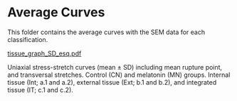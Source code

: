 # Average Curves
This folder contains the average curves with the SEM data for each classification.

[tissue_graph_SD_esq.pdf](https://github.com/user-attachments/files/19552173/tissue_graph_SD_esq.pdf)

Uniaxial stress-stretch curves (mean ± SD) including mean rupture point, and transversal stretches. Control (CN) and melatonin (MN) groups. Internal tissue (Int; a.1 and a.2), external tissue (Ext; b.1 and b.2), and integrated tissue (IT; c.1 and c.2).
